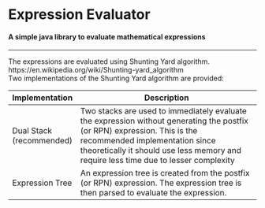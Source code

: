 # Expression Evaluator
#### A simple java library to evaluate mathematical expressions
<hr>
The expressions are evaluated using Shunting Yard algorithm.
https://en.wikipedia.org/wiki/Shunting-yard_algorithm

<br/>
Two implementations of the Shunting Yard algorithm are provided:

| Implementation | Description |
| -------------- | ----------- |
| Dual Stack<br/>(recommended) | Two stacks are used to immediately evaluate the expression without generating the postfix (or RPN) expression. This is the recommended implementation since theoretically it should use less memory and require less time due to lesser complexity |
| Expression Tree | An expression tree is created from the postfix (or RPN) expression. The expression tree is then parsed to evaluate the expression. |
